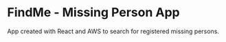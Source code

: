 # FindMe - Missing Person App 

App created with React and AWS to search for registered missing persons. 